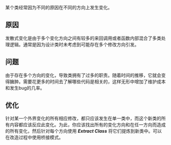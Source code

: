 某个类经常因为不同的原因在不同的方向上发生变化。

## 原因

发散式变化是由于多个变化方向之间有较多的来回调用或者函数内部混合了多类处理逻辑。通常是因为设计类时未考虑到可能存在多个修改方向引发。

## 问题

由于存在多个方向的变化，导致类拥有了过多的职责。随着时间的推移，它就会变得臃肿。需要花更多的时间去了解哪些代码是相关的，这样无形中增加了维护成本和发生bug的几率。

## 优化

针对某一个外界变化的所有相应修改，都只应该发生在单一类中，而这个新类的所有内容都应该反应此变化。为此，你应该找出所有的变化方向和在任一方向而造成的所有变化，然后针对每个方向使用 **_Extract Class_** 将它们提炼到新类中。可以在改造过程中使用桥接模式。
